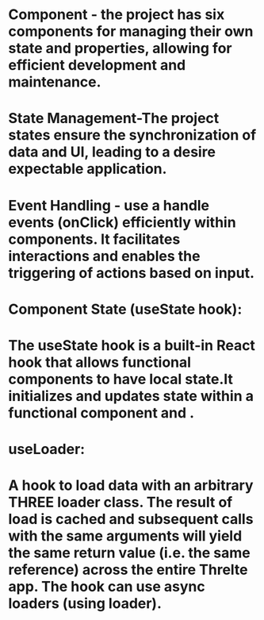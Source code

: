 
# Component - the project has six components for managing their own state and properties, allowing for efficient development and maintenance.

# State Management-The project states ensure the synchronization of data and UI, leading to a desire expectable application.

# Event Handling - use a handle events (onClick) efficiently within components. It facilitates interactions and enables the triggering of actions based on input.

# Component State (useState hook):

# The useState hook is a built-in React hook that allows functional components to have local state.It initializes and updates state within a functional component and .

# useLoader:
# A hook to load data with an arbitrary THREE loader class. The result of load is cached and subsequent calls with the same arguments will yield the same return value (i.e. the same reference) across the entire Threlte app. The hook can use async loaders (using loader).
